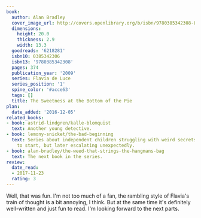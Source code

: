 ```yaml
---
book:
  author: Alan Bradley
  cover_image_url: http://covers.openlibrary.org/b/isbn/9780385342308-L.jpg
  dimensions:
    height: 20.0
    thickness: 2.9
    width: 13.3
  goodreads: '6218281'
  isbn10: 0385342306
  isbn13: '9780385342308'
  pages: 374
  publication_year: '2009'
  series: Flavia de Luce
  series_position: '1'
  spine_color: '#acce63'
  tags: []
  title: The Sweetness at the Bottom of the Pie
plan:
  date_added: '2016-12-05'
related_books:
- book: astrid-lindgren/kalle-blomquist
  text: Another young detective.
- book: lemony-snicket/the-bad-beginning
  text: Series about independent children struggling with weird secrets. Both slow
    to start, but later escalating unexpectedly.
- book: alan-bradley/the-weed-that-strings-the-hangmans-bag
  text: The next book in the series.
review:
  date_read:
  - 2017-11-23
  rating: 3
---
```


Well, that was fun. I'm not too much of a fan, the rambling style of Flavia's train of thought is a bit annoying, I
think. But at the same time it's definitely well-written and just fun to read. I'm looking forward to the next parts.
